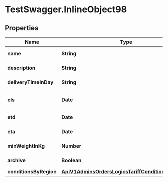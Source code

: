 # TestSwagger.InlineObject98

## Properties

Name | Type | Description | Notes
------------ | ------------- | ------------- | -------------
**name** | **String** | Название тарифа | [optional] 
**description** | **String** | Описание тарифа | [optional] 
**deliveryTimeInDay** | **String** | Время доставки, днях | [optional] 
**cls** | **Date** | Дата закрытия приема новых грузов. | [optional] 
**etd** | **Date** | Ожидаема дата отбытия. | [optional] 
**eta** | **Date** | Ожидаема дата прибытия. | [optional] 
**minWeightInKg** | **Number** | Минимальный вес, в кг | [optional] 
**archive** | **Boolean** | Заархивирован ли тариф | [optional] 
**conditionsByRegion** | [**ApiV1AdminsOrdersLogicsTariffConditionsByRegion**](ApiV1AdminsOrdersLogicsTariffConditionsByRegion.md) |  | [optional] 


